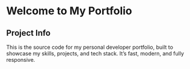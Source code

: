 # Welcome to My Portfolio

## Project Info

This is the source code for my personal developer portfolio, built to showcase my skills, projects, and tech stack. It’s fast, modern, and fully responsive.

